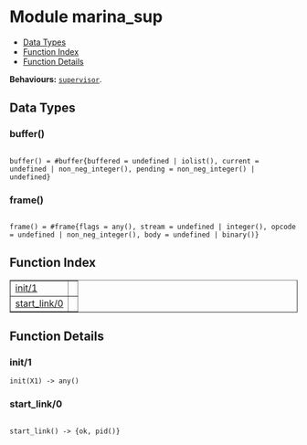 

# Module marina_sup #
* [Data Types](#types)
* [Function Index](#index)
* [Function Details](#functions)

__Behaviours:__ [`supervisor`](supervisor.md).

<a name="types"></a>

## Data Types ##




### <a name="type-buffer">buffer()</a> ###



<pre><code>
buffer() = #buffer{buffered = undefined | iolist(), current = undefined | non_neg_integer(), pending = non_neg_integer() | undefined}
</code></pre>





### <a name="type-frame">frame()</a> ###



<pre><code>
frame() = #frame{flags = any(), stream = undefined | integer(), opcode = undefined | non_neg_integer(), body = undefined | binary()}
</code></pre>


<a name="index"></a>

## Function Index ##


<table width="100%" border="1" cellspacing="0" cellpadding="2" summary="function index"><tr><td valign="top"><a href="#init-1">init/1</a></td><td></td></tr><tr><td valign="top"><a href="#start_link-0">start_link/0</a></td><td></td></tr></table>


<a name="functions"></a>

## Function Details ##

<a name="init-1"></a>

### init/1 ###

`init(X1) -> any()`


<a name="start_link-0"></a>

### start_link/0 ###


<pre><code>
start_link() -&gt; {ok, pid()}
</code></pre>
<br />



